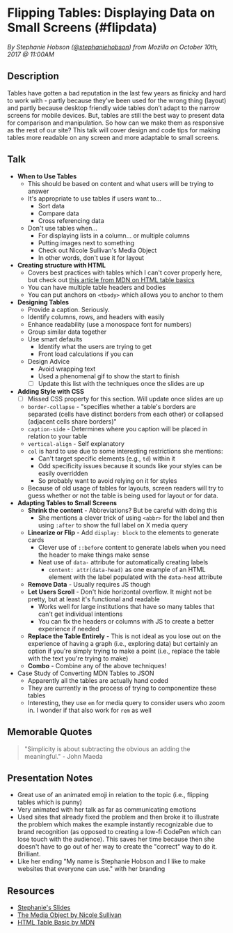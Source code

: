 # Flipping Tables: Displaying Data on Small Screens (#flipdata)
*By Stephanie Hobson ([@stephaniehobson](https://twitter.com/stephaniehobson)) from Mozilla on October 10th, 2017 @ 11:00AM*

## Description

Tables have gotten a bad reputation in the last few years as finicky and hard to work with - partly because they’ve been used for the wrong thing (layout) and partly because desktop friendly wide tables don’t adapt to the narrow screens for mobile devices. But, tables are still the best way to present data for comparison and manipulation. So how can we make them as responsive as the rest of our site? This talk will cover design and code tips for making tables more readable on any screen and more adaptable to small screens.

## Talk

- **When to Use Tables**
    - This should be based on content and what users will be trying to answer
    - It's appropriate to use tables if users want to...
        - Sort data
        - Compare data
        - Cross referencing data
    - Don't use tables when...
        - For displaying lists in a column... or multiple columns
        - Putting images next to something
        - Check out Nicole Sullivan's Media Object
        - In other words, don't use it for layout
- **Creating structure with HTML**
    - Covers best practices with tables which I can't cover properly here, but check out [this article from MDN on HTML table basics](https://developer.mozilla.org/en-US/docs/Learn/HTML/Tables/Basics)
    - You can have multiple table headers and bodies
    - You can put anchors on `<tbody>` which allows you to anchor to them
- **Designing Tables**
    - Provide a caption. Seriously.
    - Identify columns, rows, and headers with easily 
    - Enhance readability (use a monospace font for numbers)
    - Group similar data together
    - Use smart defaults
        - Identify what the users are trying to get
        - Front load calculations if you can
    - Design Advice
        - Avoid wrapping text
        - Used a phenomenal gif to show the start to finish
        - [ ] Update this list with the techniques once the slides are up
- **Adding Style with CSS**
    - [ ] Missed CSS property for this section. Will update once slides are up
    - `border-collapse` - "specifies whether a table's borders are separated (cells have distinct borders from each other) or collapsed (adjacent cells share borders)"
    - `caption-side` - Determines where you caption will be placed in relation to your table
    - `vertical-align` - Self explanatory
    - `col` is hard to use due to some interesting restrictions she mentions:
        - Can't target specific elements (e.g., `td`) within it 
        - Odd specificity issues because it sounds like your styles can be easily overridden
        - So probably want to avoid relying on it for styles
    - Because of old usage of tables for layouts, screen readers will try to guess whether or not the table is being used for layout or for data.
- **Adapting Tables to Small Screens**
    - **Shrink the content** - Abbreviations? But be careful with doing this
        - She mentions a clever trick of using `<abbr>` for the label and then using `:after` to show the full label on X media query
    - **Linearize or Flip** - Add `display: block` to the elements to generate cards
        - Clever use of `::before` content to generate labels when you need the header to make things make sense
        - Neat use of `data-` attribute for automatically creating labels 
            - `content: attr(data-head)` as one example of an HTML element with the label populated with the `data-head` attribute
    - **Remove Data** - Usually requires JS though
    - **Let Users Scroll** - Don't hide horizontal overflow. It might not be pretty, but at least it's functional and readable
        - Works well for large institutions that have so many tables that can't get individual intentions
        - You can fix the headers or columns with JS to create a better experience if needed
    - **Replace the Table Entirely** - This is not ideal as you lose out on the experience of having a graph (i.e., exploring data) but certainly an option if you're simply trying to make a point (i.e., replace the table with the text you're trying to make)
    - **Combo** - Combine any of the above techniques!
- Case Study of Converting MDN Tables to JSON
    - Apparently all the tables are actually hand coded
    - They are currently in the process of trying to componentize these tables
    - Interesting, they use `em` for media query to consider users who zoom in. I wonder if that also work for `rem` as well

## Memorable Quotes

> "Simplicity is about subtracting the obvious an adding the meaningful." - John Maeda

## Presentation Notes

- Great use of an animated emoji in relation to the topic (i.e., flipping tables which is punny)
- Very animated with her talk as far as communicating emotions
- Used sites that already fixed the problem and then broke it to illustrate the problem which makes the example instantly recognizable due to brand recognition (as opposed to creating a low-fi CodePen which can lose touch with the audience). This saves her time because then she doesn't have to go out of her way to create the "correct" way to do it. Brilliant.
- Like her ending "My name is Stephanie Hobson and I like to make websites that everyone can use." with her branding

## Resources

- [Stephanie's Slides](https://www.slideshare.net/stephaniehobson/flipping-tables-displaying-data-on-small-screens-80633870)
- [The Media Object by Nicole Sullivan](http://www.stubbornella.org/content/2010/06/25/the-media-object-saves-hundreds-of-lines-of-code/)
- [HTML Table Basic by MDN](https://developer.mozilla.org/en-US/docs/Learn/HTML/Tables/Basics)
